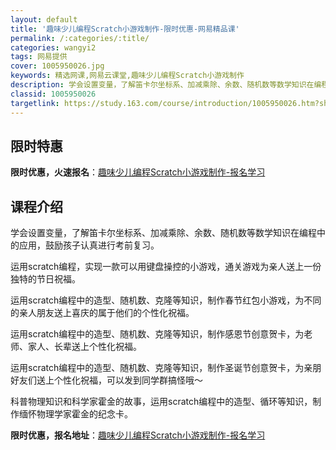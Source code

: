 ```yaml
---
layout: default
title: '趣味少儿编程Scratch小游戏制作-限时优惠-网易精品课'
permalink: /:categories/:title/
categories: wangyi2
tags: 网易提供
cover: 1005950026.jpg
keywords: 精选网课,网易云课堂,趣味少儿编程Scratch小游戏制作
description: 学会设置变量，了解笛卡尔坐标系、加减乘除、余数、随机数等数学知识在编程中的应用，鼓励孩子认真进行考前复习。运用scrat
classid: 1005950026
targetlink: https://study.163.com/course/introduction/1005950026.htm?share=1&shareId=1025206652&utm_campaign=share&utm_medium=iphoneShare&utm_source=&utm_u=1025206652
---
```


## 限时特惠

**限时优惠，火速报名**：[趣味少儿编程Scratch小游戏制作-报名学习](https://study.163.com/course/introduction/1005950026.htm?share=1&shareId=1025206652&utm_campaign=share&utm_medium=iphoneShare&utm_source=&utm_u=1025206652)

## 课程介绍

学会设置变量，了解笛卡尔坐标系、加减乘除、余数、随机数等数学知识在编程中的应用，鼓励孩子认真进行考前复习。



运用scratch编程，实现一款可以用键盘操控的小游戏，通关游戏为亲人送上一份独特的节日祝福。



运用scratch编程中的造型、随机数、克隆等知识，制作春节红包小游戏，为不同的亲人朋友送上喜庆的属于他们的个性化祝福。



运用scratch编程中的造型、随机数、克隆等知识，制作感恩节创意贺卡，为老师、家人、长辈送上个性化祝福。



运用scratch编程中的造型、随机数、克隆等知识，制作圣诞节创意贺卡，为亲朋好友们送上个性化祝福，可以发到同学群搞怪哦～



科普物理知识和科学家霍金的故事，运用scratch编程中的造型、循环等知识，制作缅怀物理学家霍金的纪念卡。

**限时优惠，报名地址**：[趣味少儿编程Scratch小游戏制作-报名学习](https://study.163.com/course/introduction/1005950026.htm?share=1&shareId=1025206652&utm_campaign=share&utm_medium=iphoneShare&utm_source=&utm_u=1025206652)

